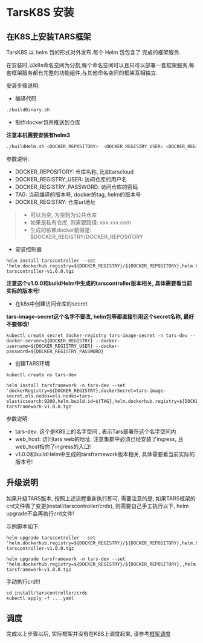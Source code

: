 # TarsK8S 安装

## 在K8S上安装TARS框架
  TarsK8S 以 helm 包的形式对外发布.每个 Helm 包包含了 完成的框架服务. 

  在安装时,以k8s命名空间为分割,每个命名空间可以且只可以部署一套框架服务,每套框架服务都有完整的功能组件,与其他命名空间的框架互相独立.

安装步骤说明:
- 编译代码
```sh
./buildBinary.sh
```

- 制作docker包并推送到仓库

**注意本机需要安装有helm3**

```sh
./buildHelm.sh <DOCKER_REPOSITORY>  <DOCKER_REGISTRY_USER> <DOCKER_REGISTRY_PASSWORD> <TAG> <DOCKER_REGISTRY>  
```

参数说明:
- DOCKER_REPOSITORY: 仓库名称, 比如tarscloud
- DOCKER_REGISTRY_USER: 访问仓库的用户名
- DOCKER_REGISTRY_PASSWORD: 访问仓库的密码
- TAG: 当前编译的版本号,  docker的tag, helm的版本号
- DOCKER_REGISTRY: 仓库url地址
>- 可以为空, 为空则为公共仓库
>- 如果是私有仓库, 则需要路径: xxx.xxx.com
>- 生成的依赖docker前缀是: $DOCKER_REGISTRY/DOCKER_REPOSITORY

- 安装控制器
```
helm install tarscontroller --set 'helm.dockerhub.registry=${DOCKER_REGISTRY}/${DOCKER_REPOSITORY},helm.build.id=v1.0.0' tarscontroller-v1.0.0.tgz
```

**注意这个v1.0.0和buildHelm中生成的tarscontroller版本相关, 具体需要看当前实际的版本号!**

- 在k8s中创建访问仓库的secret

**tars-image-secret这个名字不要改, helm包等都直接引用这个secret名称, 最好不要修改!**

```
kubectl create secret docker-registry tars-image-secret -n tars-dev --docker-server=${DOCKER_REGISTRY} --docker-username=${DOCKER_REGISTRY_USER} --docker-password=${DOCKER_REGISTRY_PASSWORD}   
```

- 创建TARS环境
```
kubectl create ns tars-dev

helm install tarsframework -n tars-dev --set 'dockerRegistry=${DOCKER_REGISTRY},dockerSecret=tars-image-secret,els.nodes=els.nodes=tars-elasticsearch:9200,helm.build.id=${TAG},helm.dockerhub.registry=${DOCKER_REGISTRY},web=${web_host}' tarsframework-v1.0.0.tgz

```


参数说明:
- tars-dev: 这个是K8S上的名字空间 , 表示Tars部署在这个名字空间内
- web_host: 访问tars web的地址, 注意集群中必须已经安装了ingress, 且web_host指向了ingress的入口!
- v1.0.0和buildHelm中生成的tarsframework版本相关, 具体需要看当前实际的版本号!


## 升级说明

如果升级TARS版本, 按照上述流程重新执行即可, 需要注意的是, 如果TARS框架的crd文件做了变更(install/tarscontroller/crds), 则需要自己手工执行以下, helm upgrade不会再执行crd文件!

示例脚本如下:

```
helm upgrade tarscontroller --set 'helm.dockerhub.registry=${DOCKER_REGISTRY}/${DOCKER_REPOSITORY},helm.build.id=${TAG}' tarscontroller-v1.0.0.tgz

helm upgrade tarsframework -n tars-dev --set 'helm.dockerhub.registry=${DOCKER_REGISTRY}/${DOCKER_REPOSITORY},,helm.build.id=${TAG},dockerRegistry=${DOCKER_REGISTRY},web=${web_host}' tarsframework-v1.0.0.tgz

```

手动执行crd!!!
```
cd install/tarscontroller/crds
kubectl apply -f ....yaml

```
## 调度

完成以上步骤以后, 实际框架并没有在K8S上调度起来, 请参考[框架调度](./framework-affinity.md)